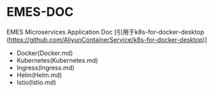 # EMES-DOC
EMES Microservices Application Doc [引用于k8s-for-docker-desktop (https://github.com/AliyunContainerService/k8s-for-docker-desktop)]

* Docker(Docker.md)
* Kubernetes(Kubernetes.md)
* Ingress(Ingress.md)
* Helm(Helm.md)
* Istio(Istio.md)

